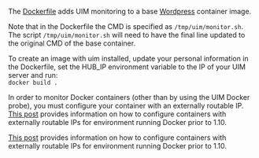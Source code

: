 The [Dockerfile](https://docs.docker.com/engine/reference/builder/) adds UIM monitoring to a base [Wordpress](https://hub.docker.com/_/wordpress/) container image.

Note that in the Dockerfile the CMD is specified as `/tmp/uim/monitor.sh`. The script `/tmp/uim/monitor.sh` will need to have the final line updated to the original CMD of the base container.

To create an image with uim installed, update your personal information in the Dockerfile, set the HUB_IP environment variable to the IP of your UIM server and run:  
`docker build .`

In order to monitor Docker containers (other than by using the UIM Docker probe), you must configure your container with an externally routable IP.
[This post](http://therning.org/magnus/posts/2015-10-22-000-docker-container-with-ip-address-on-local-network.html) provides information on how to configure containers with externally routable IPs for environment running Docker prior to 1.10. 

[This post](https://blog.jessfraz.com/post/ips-for-all-the-things/) provides information on how to configure containers with externally routable IPs for environment running Docker prior to 1.10.
